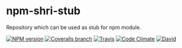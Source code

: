 # npm-shri-stub

Repository which can be used as stub for npm module.

[![NPM version](http://img.shields.io/npm/v/npm-shri-stub.svg?style=flat)](http://www.npmjs.org/package/npm-shri-stub)
[![Coveralls branch](https://img.shields.io/coveralls/tormozz48/npm-shri-stub/master.svg)](https://coveralls.io/r/tormozz48/npm-shri-stub?branch=master)
[![Travis](https://img.shields.io/travis/tormozz48/npm-shri-stub.svg)](https://travis-ci.org/tormozz48/npm-shri-stub)
[![Code Climate](https://codeclimate.com/github/tormozz48/npm-shri-stub/badges/gpa.svg)](https://codeclimate.com/github/tormozz48/npm-shri-stub)
[![David](https://img.shields.io/david/tormozz48/npm-shri-stub.svg)](https://david-dm.org/tormozz48/npm-shri-stub)

